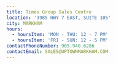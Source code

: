 ```yaml
---
title: Times Group Sales Centre
location: '3985 HWY 7 EAST, SUITE 105'
city: MARKHAM
hours:
  - hoursItem: 'MON - THU: 12 - 7 PM'
  - hoursItem: 'FRI - SUN: 12 - 5 PM'
contactPhoneNumber: 905.940.6286
contactEmail: SALES@UPTOWNMARKHAM.COM
---
```


